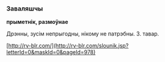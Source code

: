 ### Заваляшчы
**прыметнік, размоўнае**

Дрэнны, зусім непрыгодны, нікому не патрэбны. З. тавар.

<a rel="author">[http://rv-blr.com/](http://rv-blr.com/slounik.jsp?letterId=0&maskId=0&pageId=978)</a>
